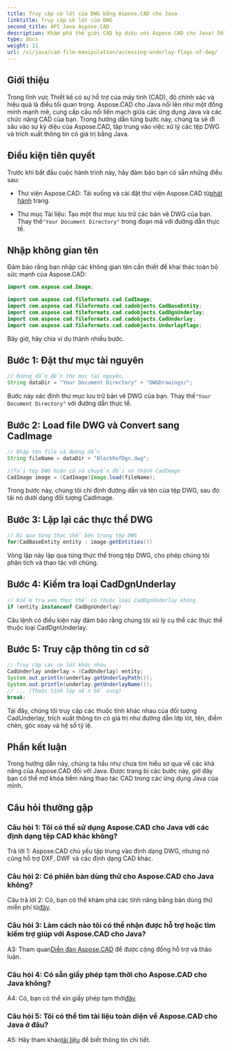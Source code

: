 ```yaml
---
title: Truy cập cờ lót của DWG bằng Aspose.CAD cho Java
linktitle: Truy cập cờ lót của DWG
second_title: API Java Aspose.CAD
description: Khám phá thế giới CAD kỳ diệu với Aspose.CAD cho Java! Dễ dàng xử lý các tệp DWG trong ứng dụng Java của bạn.
type: docs
weight: 11
url: /vi/java/cad-file-manipulation/accessing-underlay-flags-of-dwg/
---
```

## Giới thiệu

Trong lĩnh vực Thiết kế có sự hỗ trợ của máy tính (CAD), độ chính xác và hiệu quả là điều tối quan trọng. Aspose.CAD cho Java nổi lên như một đồng minh mạnh mẽ, cung cấp cầu nối liền mạch giữa các ứng dụng Java và các chức năng CAD của bạn. Trong hướng dẫn từng bước này, chúng ta sẽ đi sâu vào sự kỳ diệu của Aspose.CAD, tập trung vào việc xử lý các tệp DWG và trích xuất thông tin có giá trị bằng Java.

## Điều kiện tiên quyết

Trước khi bắt đầu cuộc hành trình này, hãy đảm bảo bạn có sẵn những điều sau:

-  Thư viện Aspose.CAD: Tải xuống và cài đặt thư viện Aspose.CAD từ[phát hành](https://releases.aspose.com/cad/java/) trang.

-  Thư mục Tài liệu: Tạo một thư mục lưu trữ các bản vẽ DWG của bạn. Thay thế`"Your Document Directory"` trong đoạn mã với đường dẫn thực tế.

## Nhập không gian tên

Đảm bảo rằng bạn nhập các không gian tên cần thiết để khai thác toàn bộ sức mạnh của Aspose.CAD:

```java
import com.aspose.cad.Image;

import com.aspose.cad.fileformats.cad.CadImage;
import com.aspose.cad.fileformats.cad.cadobjects.CadBaseEntity;
import com.aspose.cad.fileformats.cad.cadobjects.CadDgnUnderlay;
import com.aspose.cad.fileformats.cad.cadobjects.CadUnderlay;
import com.aspose.cad.fileformats.cad.cadobjects.UnderlayFlags;
```

Bây giờ, hãy chia ví dụ thành nhiều bước.

## Bước 1: Đặt thư mục tài nguyên

```java
// Đường dẫn đến thư mục tài nguyên.
String dataDir = "Your Document Directory" + "DWGDrawings/";
```

 Bước này xác định thư mục lưu trữ bản vẽ DWG của bạn. Thay thế`"Your Document Directory"` với đường dẫn thực tế.

## Bước 2: Load file DWG và Convert sang CadImage

```java
// Nhập tên file và đường dẫn
String fileName = dataDir + "BlockRefDgn.dwg";

//Tải tệp DWG hiện có và chuyển đổi nó thành CadImage
CadImage image = (CadImage)Image.load(fileName);
```

Trong bước này, chúng tôi chỉ định đường dẫn và tên của tệp DWG, sau đó tải nó dưới dạng đối tượng CadImage.

## Bước 3: Lặp lại các thực thể DWG

```java
// Đi qua từng thực thể bên trong tệp DWG
for(CadBaseEntity entity : image.getEntities())
```

Vòng lặp này lặp qua từng thực thể trong tệp DWG, cho phép chúng tôi phân tích và thao tác với chúng.

## Bước 4: Kiểm tra loại CadDgnUnderlay

```java
// Kiểm tra xem thực thể có thuộc loại CadDgnUnderlay không
if (entity instanceof CadDgnUnderlay)
```

Câu lệnh có điều kiện này đảm bảo rằng chúng tôi xử lý cụ thể các thực thể thuộc loại CadDgnUnderlay.

## Bước 5: Truy cập thông tin cơ sở

```java
// Truy cập các cờ lót khác nhau
CadUnderlay underlay = (CadUnderlay) entity;
System.out.println(underlay.getUnderlayPath());
System.out.println(underlay.getUnderlayName());
// ... (Thuộc tính lớp nền bổ sung)
break;
```

Tại đây, chúng tôi truy cập các thuộc tính khác nhau của đối tượng CadUnderlay, trích xuất thông tin có giá trị như đường dẫn lớp lót, tên, điểm chèn, góc xoay và hệ số tỷ lệ.

## Phần kết luận

Trong hướng dẫn này, chúng ta hầu như chưa tìm hiểu sơ qua về các khả năng của Aspose.CAD đối với Java. Được trang bị các bước này, giờ đây bạn có thể mở khóa tiềm năng thao tác CAD trong các ứng dụng Java của mình.

## Câu hỏi thường gặp

### Câu hỏi 1: Tôi có thể sử dụng Aspose.CAD cho Java với các định dạng tệp CAD khác không?

Trả lời 1: Aspose.CAD chủ yếu tập trung vào định dạng DWG, nhưng nó cũng hỗ trợ DXF, DWF và các định dạng CAD khác.

### Câu hỏi 2: Có phiên bản dùng thử cho Aspose.CAD cho Java không?

 Câu trả lời 2: Có, bạn có thể khám phá các tính năng bằng bản dùng thử miễn phí từ[đây](https://releases.aspose.com/).

### Câu hỏi 3: Làm cách nào tôi có thể nhận được hỗ trợ hoặc tìm kiếm trợ giúp với Aspose.CAD cho Java?

 A3: Tham quan[Diễn đàn Aspose.CAD](https://forum.aspose.com/c/cad/19) để được cộng đồng hỗ trợ và thảo luận.

### Câu hỏi 4: Có sẵn giấy phép tạm thời cho Aspose.CAD cho Java không?

 A4: Có, bạn có thể xin giấy phép tạm thời[đây](https://purchase.aspose.com/temporary-license/).

### Câu hỏi 5: Tôi có thể tìm tài liệu toàn diện về Aspose.CAD cho Java ở đâu?

 A5: Hãy tham khảo[tài liệu](https://reference.aspose.com/cad/java/) để biết thông tin chi tiết.